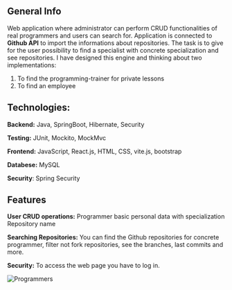 ## General Info
Web application where administrator can perform CRUD functionalities of real programmers and users can search for. Application is connected to **Github API** to import the informations about repositories. The task is to give for the user possibility to find a specialist with concrete specialization and see repositories. 
I have designed this engine and thinking about two implementations:   
1) To find the programming-trainer for private lessons
2) To find an employee

## Technologies:

**Backend:** Java, SpringBoot, Hibernate, Security

**Testing:** JUnit, Mockito, MockMvc

**Frontend:** JavaScript, React.js, HTML, CSS, vite.js, bootstrap 

**Databese:** MySQL

**Security**: Spring Security

## Features
**User CRUD operations:** Programmer basic personal data with specialization Repository name

**Searching Repositories:** You can find the Github repositories for concrete programmer, filter not fork repositories, see the branches, last commits and more.

**Security:** To access the web page you have to log in.

![Programmers](https://github.com/MaciejBabicki/Programmers/assets/123827748/c271de49-bc31-4677-a039-b11874ff387e)

